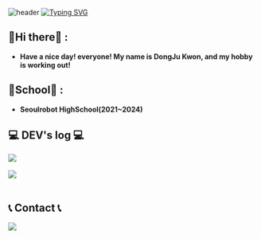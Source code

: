 ![header](https://capsule-render.vercel.app/api?type=waving&color=97bae4&text=&animation=twinkling&height=80)
[![Typing SVG](https://readme-typing-svg.demolab.com?font=Alkatra&weight=500&size=45&duration=3500&pause=3&color=52576e&center=false&vCenter=false&multiline=true&repeat=true&width=1000&height=100&lines=Welcome+to+sjdj0147's+GitHub!👋)](https://git.io/typing-svg)

## :wave:Hi there:wave: :

- **Have a nice day! everyone! My name is DongJu Kwon, and my hobby is working out!**

## :school:School:school: :

- **Seoulrobot HighSchool(2021~2024)**


## 💻 DEV's log 💻
<div style="display:flex; flex-direction:row;">
    <a href="https://velog.io/@sjdj0147">
        <img src="https://img.shields.io/badge/Velog-20c997?style=for-the-badge&logo=Vimeo&logoColor=white"> 
    </a>
</div><br>
<div>
    <a href="https://velog.io/@sjdj0147">
        <img src="https://velog-readme-stats.vercel.app/api?name=sjdj0147">
    </a>
</div><br>



## 📞 Contact 📞
<div style="display:flex; flex-direction:row;">
    <a href="mailto:sjdj014@gmail.com">
        <img src="https://img.shields.io/badge/Gmail-EA4335?style=for-the-badge&logo=Gmail&logoColor=white"> 
    </a>
</div><br>
